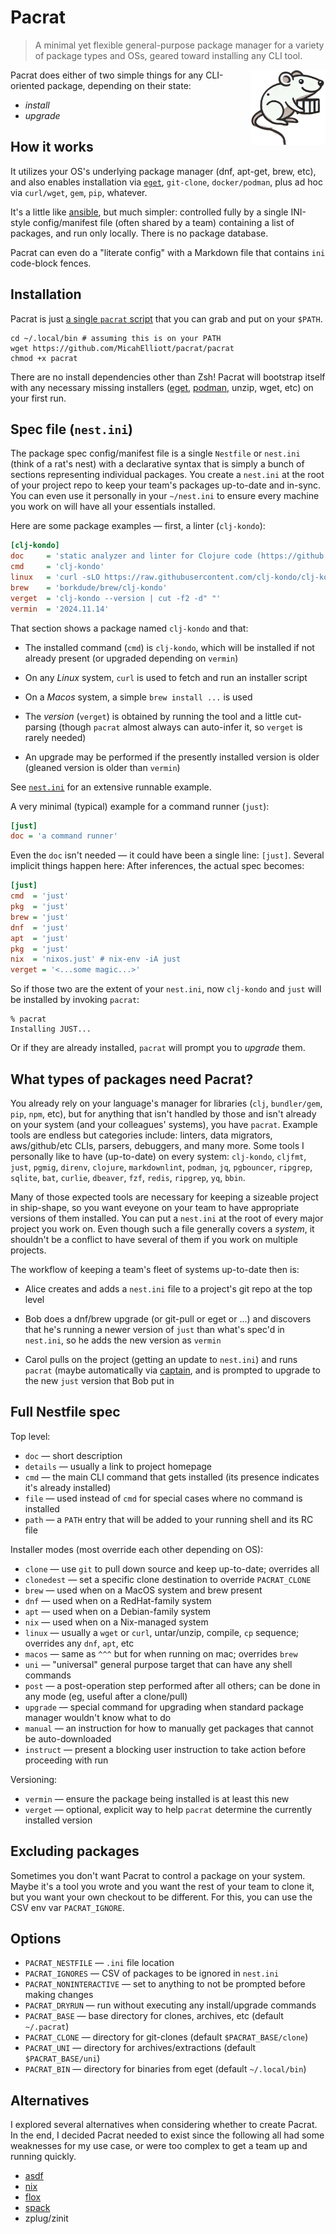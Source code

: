 # Pacrat

> A minimal yet flexible general-purpose package manager for a variety of
> package types and OSs, geared toward installing any CLI tool.

<img align="right" width="120" height="120" title="Pacrat logo" src="./logo1.png">

Pacrat does either of two simple things for any CLI-oriented package, depending on
their state:

- _install_
- _upgrade_

## How it works

It utilizes your OS's underlying package manager (dnf, apt-get, brew, etc),
and also enables installation via [`eget`](https://github.com/zyedidia/eget),
`git-clone`, `docker/podman`, plus ad hoc via `curl/wget`, `gem`, `pip`,
whatever.

It's a little like [ansible](https://github.com/ansible/ansible), but much
simpler: controlled fully by a single INI-style config/manifest file (often shared
by a team) containing a list of packages, and run only locally. There is no
package database.

Pacrat can even do a "literate config" with a Markdown file that contains
`ini` code-block fences.

## Installation

Pacrat is just [a single `pacrat` script](./pacrat) that you can grab and put
on your `$PATH`.

```shell
cd ~/.local/bin # assuming this is on your PATH
wget https://github.com/MicahElliott/pacrat/pacrat
chmod +x pacrat
```

There are no install dependencies other than Zsh! Pacrat will bootstrap itself
with any necessary missing installers
([eget](https://github.com/zyedidia/eget), [podman](https://podman.io/),
unzip, wget, etc) on your first run.

## Spec file (`nest.ini`)

The package spec config/manifest file is a single `Nestfile` or `nest.ini`
(think of a rat's nest) with a declarative syntax that is simply a bunch of
sections representing individual packages. You create a `nest.ini` at the root
of your project repo to keep your team's packages up-to-date and in-sync. You
can even use it personally in your `~/nest.ini` to ensure every machine you
work on will have all your essentials installed.

Here are some package examples — first, a linter (`clj-kondo`):

```ini
[clj-kondo]
doc     = 'static analyzer and linter for Clojure code (https://github.com/clj-kondo/clj-kondo)'
cmd     = 'clj-kondo'
linux   = 'curl -sLO https://raw.githubusercontent.com/clj-kondo/clj-kondo/master/script/install-clj-kondo && chmod +x install-clj-kondo && ./install-clj-kondo'
brew    = 'borkdude/brew/clj-kondo'
verget  = 'clj-kondo --version | cut -f2 -d" "'
vermin  = '2024.11.14'
```

That section shows a package named `clj-kondo` and that:

- The installed command (`cmd`) is `clj-kondo`, which will be installed if not
  already present (or upgraded depending on `vermin`)

- On any _Linux_ system, `curl` is used to fetch and run an installer script

- On a _Macos_ system, a simple `brew install ...` is used

- The _version_ (`verget`) is obtained by running the tool and a little
  cut-parsing (though `pacrat` almost always can auto-infer it, so `verget` is
  rarely needed)

- An upgrade may be performed if the presently installed version is older
  (gleaned version is older than `vermin`)

See [`nest.ini`](./nest.ini) for an extensive runnable example.

A very minimal (typical) example for a command runner (`just`):

```ini
[just]
doc = 'a command runner'
```

Even the `doc` isn't needed — it could have been a single line: `[just]`.
Several implicit things happen here: After inferences, the actual spec
becomes:

```ini
[just]
cmd  = 'just'
pkg  = 'just'
brew = 'just'
dnf  = 'just'
apt  = 'just'
pkg  = 'just'
nix  = 'nixos.just' # nix-env -iA just
verget = '<...some magic...>'
```

So if those two are the extent of your `nest.ini`, now `clj-kondo` and `just`
will be installed by invoking `pacrat`:

```shell
% pacrat
Installing JUST...
```

Or if they are already installed, `pacrat` will prompt you to _upgrade_ them.

## What types of packages need Pacrat?

You already rely on your language's manager for libraries (`clj`,
`bundler/gem`, `pip`, `npm`, etc), but for anything that isn't handled by
those and isn't already on your system (and your colleagues' systems), you
have `pacrat`. Example tools are endless but categories include: linters, data
migrators, aws/github/etc CLIs, parsers, debuggers, and many more. Some tools
I personally like to have (up-to-date) on every system: `clj-kondo`, `cljfmt`,
`just`, `pgmig`, `direnv`, `clojure`, `markdownlint`, `podman`, `jq`,
`pgbouncer`, `ripgrep`, `sqlite`, `bat`, `curlie`, `dbeaver`, `fzf`, `redis`,
`ripgrep`, `yq`, `bbin`.

Many of those expected tools are necessary for keeping a sizeable project in
ship-shape, so you want eveyone on your team to have appropriate versions of
them installed. You can put a `nest.ini` at the root of every major project
you work on. Even though such a file generally covers a _system_, it shouldn't
be a conflict to have several of them if you work on multiple projects.

The workflow of keeping a team's fleet of systems up-to-date then is:

- Alice creates and adds a `nest.ini` file to a project's git repo at the top
  level

- Bob does a dnf/brew upgrade (or git-pull or eget or ...) and discovers that
  he's running a newer version of `just` than what's spec'd in `nest.ini`,
  so he adds the new version as `vermin`

- Carol pulls on the project (getting an update to `nest.ini`) and runs
  `pacrat` (maybe automatically via
  [captain](https://github.com/MicahElliott/captain), and is prompted to
  upgrade to the new `just` version that Bob put in

## Full Nestfile spec

Top level:

- `doc` — short description
- `details` — usually a link to project homepage
- `cmd` — the main CLI command that gets installed (its presence indicates it's already installed)
- `file` — used instead of `cmd` for special cases where no command is installed
- `path` — a `PATH` entry that will be added to your running shell and its RC file

Installer modes (most override each other depending on OS):

- `clone` — use `git` to pull down source and keep up-to-date; overrides all
- `clonedest` — set a specific clone destination to override `PACRAT_CLONE`
- `brew` — used when on a MacOS system and brew present
- `dnf` — used when on a RedHat-family system
- `apt` — used when on a Debian-family system
- `nix` — used when on a Nix-managed system
- `linux` — usually a `wget` or `curl`, untar/unzip, compile, `cp` sequence; overrides any `dnf`, `apt`, etc
- `macos` — same as `^^^` but for when running on mac; overrides `brew`
- `uni` — "universal" general purpose target that can have any shell commands
- `post` — a post-operation step performed after all others; can be done in any mode (eg, useful after a clone/pull)
- `upgrade` — special command for upgrading when standard package manager wouldn't know what to do
- `manual` — an instruction for how to manually get packages that cannot be auto-downloaded
- `instruct` — present a blocking user instruction to take action before proceeding with run

Versioning:

- `vermin` — ensure the package being installed is at least this new
- `verget` — optional, explicit way to help `pacrat` determine the currently installed version

## Excluding packages

Sometimes you don't want Pacrat to control a package on your system. Maybe
it's a tool you wrote and you want the rest of your team to clone it, but you
want your own checkout to be different. For this, you can use the CSV env var
`PACRAT_IGNORE`.

## Options

- `PACRAT_NESTFILE` — `.ini` file location
- `PACRAT_IGNORES` — CSV of packages to be ignored in `nest.ini`
- `PACRAT_NONINTERACTIVE` — set to anything to not be prompted before making changes
- `PACRAT_DRYRUN` — run without executing any install/upgrade commands
- `PACRAT_BASE` — base directory for clones, archives, etc (default `~/.pacrat`)
- `PACRAT_CLONE` — directory for git-clones (default `$PACRAT_BASE/clone`)
- `PACRAT_UNI` — directory for archives/extractions (default `$PACRAT_BASE/uni`)
- `PACRAT_BIN` — directory for binaries from eget (default `~/.local/bin`)

## Alternatives

I explored several alternatives when considering whether to create Pacrat. In
the end, I decided Pacrat needed to exist since the following all had some
weaknesses for my use case, or were too complex to get a team up and running
quickly.

- [asdf](https://asdf-vm.com/)
- [nix](https://github.com/NixOS/nix)
- [flox](https://flox.dev/)
- [spack](https://github.com/spack/spack)
- zplug/zinit
